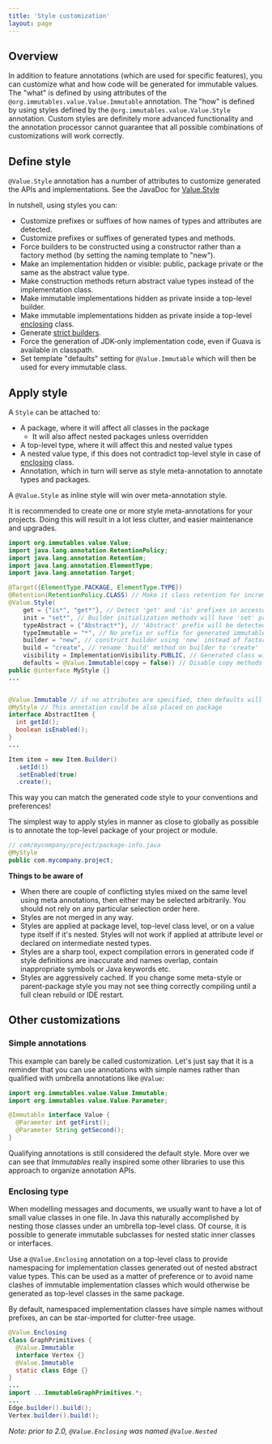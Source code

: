 ```yaml
---
title: 'Style customization'
layout: page
---
```


## Overview

In addition to feature annotations (which are used for specific features), you can customize what
and how code will be generated for immutable values. The "what" is defined by using attributes
of the `@org.immutables.value.Value.Immutable` annotation. The "how" is defined by using styles
defined by the `@org.immutables.value.Value.Style` annotation. Custom styles are definitely
more advanced functionality and the annotation processor cannot guarantee that all possible
combinations of customizations will work correctly.

## Define style

`@Value.Style` annotation has a number of attributes to
customize generated the APIs and implementations. See the JavaDoc for
[Value.Style](https://github.com/immutables/immutables/blob/master/value/src/org/immutables/value/Value.java#L308)

In nutshell, using styles you can:

+ Customize prefixes or suffixes of how names of types and attributes are detected.
+ Customize prefixes or suffixes of generated types and methods.
+ Force builders to be constructed using a constructor rather than a factory method (by setting the naming template to "new").
+ Make an implementation hidden or visible: public, package private or the same as the abstract value type.
+ Make construction methods return abstract value types instead of the implementation class.
+ Make immutable implementations hidden as private inside a top-level builder.
+ Make immutable implementations hidden as private inside a top-level [enclosing](#nesting) class.
+ Generate [strict builders](/immutable.html#strict-builder).
+ Force the generation of JDK-only implementation code, even if Guava is available in classpath.
+ Set template "defaults" setting for `@Value.Immutable` which will then be used for every immutable class.

## Apply style

A `Style` can be attached to:

+ A package, where it will affect all classes in the package
  * It will also affect nested packages unless overridden
+ A top-level type, where it will affect this and nested value types
+ A nested value type, if this does not contradict top-level style in case of [enclosing](#nesting) class.
+ Annotation, which in turn will serve as style meta-annotation to annotate types and packages.

A `@Value.Style` as inline style will win over meta-annotation style.

It is recommended to create one or more style meta-annotations for your projects. Doing this will result in a lot less clutter, and easier maintenance and upgrades.

```java
import org.immutables.value.Value;
import java.lang.annotation.RetentionPolicy;
import java.lang.annotation.Retention;
import java.lang.annotation.ElementType;
import java.lang.annotation.Target;

@Target({ElementType.PACKAGE, ElementType.TYPE})
@Retention(RetentionPolicy.CLASS) // Make it class retention for incremental compilation
@Value.Style(
    get = {"is*", "get*"}, // Detect 'get' and 'is' prefixes in accessor methods
    init = "set*", // Builder initialization methods will have 'set' prefix
    typeAbstract = {"Abstract*"}, // 'Abstract' prefix will be detected and trimmed
    typeImmutable = "*", // No prefix or suffix for generated immutable type
    builder = "new", // construct builder using 'new' instead of factory method
    build = "create", // rename 'build' method on builder to 'create'
    visibility = ImplementationVisibility.PUBLIC, // Generated class will be always public
    defaults = @Value.Immutable(copy = false)) // Disable copy methods by default
public @interface MyStyle {}
...


@Value.Immutable // if no attributes are specified, then defaults will be used
@MyStyle // This annotation could be also placed on package
interface AbstractItem {
  int getId();
  boolean isEnabled();
}
...

Item item = new Item.Builder()
  .setId(1)
  .setEnabled(true)
  .create();
```

This way you can match the generated code style to your conventions and preferences!

The simplest way to apply styles in manner as close to globally as possible is to annotate the top-level package of your project or module.

```java
// com/mycompany/project/package-info.java
@MyStyle
public com.mycompany.project;
```

**Things to be aware of**

- When there are couple of conflicting styles mixed on the same level using meta annotations, then either may be selected arbitrarily. You should not rely on any particular selection order here.
- Styles are not merged in any way.
- Styles are applied at package level, top-level class level, or on a value type itself if it's nested. Styles will not work if applied at attribute level or declared on intermediate nested types.
- Styles are a sharp tool, expect compilation errors in generated code if style definitions are inaccurate and names overlap, contain inappropriate symbols or Java keywords etc.
- Styles are aggressively cached. If you change some meta-style or parent-package style you may not see thing correctly compiling until a full clean rebuild or IDE restart.

## Other customizations

### Simple annotations

This example can barely be called customization. Let's just say that it is a reminder that you can use
annotations with simple names rather than qualified with umbrella annotations like `@Value`:

```java
import org.immutables.value.Value.Immutable;
import org.immutables.value.Value.Parameter;

@Immutable interface Value {
  @Parameter int getFirst();
  @Parameter String getSecond();
}
```

Qualifying annotations is still considered the default style. More over we can see that
_Immutables_ really inspired some other libraries to use this approach to organize annotation APIs.

<a name="nesting"></a>
### Enclosing type

When modelling messages and documents, we usually want to have a lot of small value classes in one
file. In Java this naturally accomplished by nesting those classes under an umbrella top-level
class. Of course, it is possible to generate immutable subclasses for nested static inner
classes or interfaces.

Use a `@Value.Enclosing` annotation on a top-level class to provide namespacing for implementation
classes generated out of nested abstract value types. This can be used as a matter of
preference or to avoid name clashes of immutable implementation classes which would otherwise
be generated as top-level classes in the same package.

By default, namespaced implementation classes have simple names without prefixes, an can be
star-imported for clutter-free usage.

```java
@Value.Enclosing
class GraphPrimitives {
  @Value.Immutable
  interface Vertex {}
  @Value.Immutable
  static class Edge {}
}
...
import ...ImmutableGraphPrimitives.*;
...
Edge.builder().build();
Vertex.builder().build();
```

_Note: prior to 2.0, `@Value.Enclosing` was named `@Value.Nested`_
